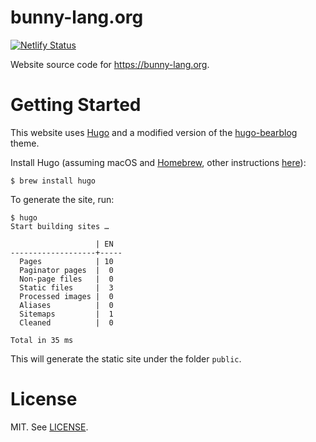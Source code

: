 # bunny-lang.org
[![Netlify Status](https://api.netlify.com/api/v1/badges/3cefcfae-8c1c-4d0a-af4a-818d98d29f40/deploy-status)](https://app.netlify.com/sites/bunny-lang/deploys)

Website source code for https://bunny-lang.org.

# Getting Started

This website uses [Hugo](https://gohugo.io/) and a modified version of the [hugo-bearblog](https://github.com/janraasch/hugo-bearblog) theme.

Install Hugo (assuming macOS and [Homebrew](https://brew.sh/), other instructions [here](https://gohugo.io/getting-started/quick-start/)):

```
$ brew install hugo
```

To generate the site, run:

```
$ hugo
Start building sites …

                   | EN
-------------------+-----
  Pages            | 10
  Paginator pages  |  0
  Non-page files   |  0
  Static files     |  3
  Processed images |  0
  Aliases          |  0
  Sitemaps         |  1
  Cleaned          |  0

Total in 35 ms
```

This will generate the static site under the folder `public`.

# License

MIT. See [LICENSE](LICENSE).
